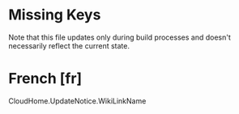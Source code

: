 # Missing Keys
Note that this file updates only during build processes and doesn't necessarily reflect the current state.

# French [fr]
CloudHome.UpdateNotice.WikiLinkName  

